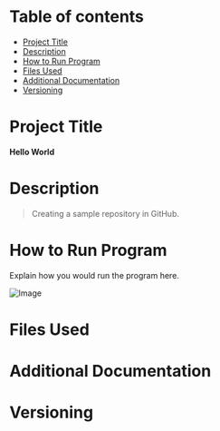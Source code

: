 # Table of contents
  - [Project Title](#Project-Title)
  - [Description](#Description)
  - [How to Run Program](#How-to-Run-Program)
  - [Files Used](#Files-Used)
  - [Additional Documentation](#Additional-Documentation)
  - [Versioning](#Versioning)
# Project Title
  **Hello World**
# Description
  > Creating a sample repository in GitHub.
# How to Run Program
  Explain how you would run the program here.
  
  ![Image](https://user-images.githubusercontent.com/114694399/193178206-26896d77-7e40-4bc3-92cd-c2dbe79f7f0a.jpg)
# Files Used
# Additional Documentation
# Versioning
